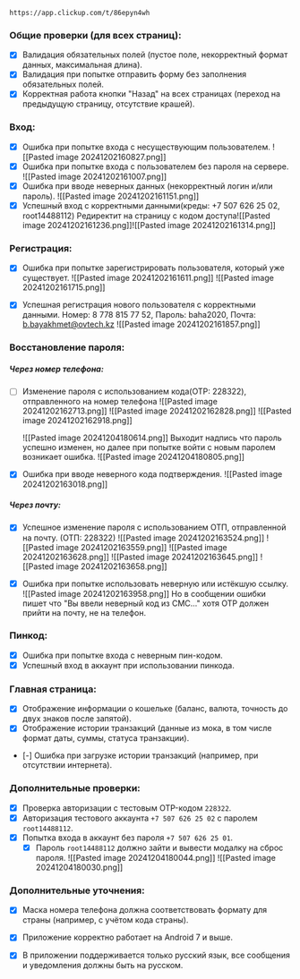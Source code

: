 	https://app.clickup.com/t/86epyn4wh

### Общие проверки (для всех страниц):
- [x] Валидация обязательных полей (пустое поле, некорректный формат данных, максимальная длина).
- [x] Валидация при попытке отправить форму без заполнения обязательных полей.
- [x] Корректная работа кнопки "Назад" на всех страницах (переход на предыдущую страницу, отсутствие крашей).

### Вход:
- [x] Ошибка при попытке входа с несуществующим пользователем.
      ![[Pasted image 20241202160827.png]]
- [x] Ошибка при попытке входа с пользователем без пароля на сервере.
      ![[Pasted image 20241202161007.png]]
- [x] Ошибка при вводе неверных данных (некорректный логин и/или пароль).
      ![[Pasted image 20241202161151.png]]
- [x] Успешный вход с корректными данными(креды: +7 507 626 25 02, root14488112)
      Редиректит на страницу с кодом доступа![[Pasted image 20241202161236.png]]![[Pasted image 20241202161314.png]]

### Регистрация:
- [x] Ошибка при попытке зарегистрировать пользователя, который уже существует.
      ![[Pasted image 20241202161611.png]]
      ![[Pasted image 20241202161715.png]]
- [x] Успешная регистрация нового пользователя с корректными данными.
      Номер: 8 778 815 77 52, 
      Пароль: baha2020, 
      Почта: b.bayakhmet@ovtech.kz
      ![[Pasted image 20241202161857.png]]
      

### Восстановление пароля:
##### Через номер телефона:
- [ ] Изменение пароля с использованием кода(OTP: 228322), отправленного на номер телефона
      ![[Pasted image 20241202162713.png]]
      ![[Pasted image 20241202162828.png]]
      ![[Pasted image 20241202162918.png]]
      
    ![[Pasted image 20241204180614.png]]
    Выходит надпись что пароль успешно изменен, но далее при попытке войти с новым паролем возникает ошибка.
    ![[Pasted image 20241204180805.png]]
  
- [x] Ошибка при вводе неверного кода подтверждения.
      ![[Pasted image 20241202163018.png]]

##### Через почту:
- [x] Успешное изменение пароля с использованием ОТП, отправленной на почту. (ОТП: 228322)
      ![[Pasted image 20241202163524.png]]
      ![[Pasted image 20241202163559.png]]
      ![[Pasted image 20241202163628.png]]
      ![[Pasted image 20241202163645.png]]
      ![[Pasted image 20241202163658.png]]
      
- [x] Ошибка при попытке использовать неверную или истёкшую ссылку.
      ![[Pasted image 20241202163958.png]]
      Но в сообщении ошибки пишет что "Вы ввели неверный код из СМС..." хотя ОТР должен прийти на почту, не на телефон.



### Пинкод:
- [x] Ошибка при попытке входа c неверным пин-кодом.
- [x] Успешный вход в аккаунт при использовании пинкода.

### Главная страница:
- [x] Отображение информации о кошельке (баланс, валюта, точность до двух знаков после запятой).
- [x] Отображение истории транзакций (данные из мока, в том числе формат даты, суммы, статуса транзакции).
- [-] Ошибка при загрузке истории транзакций (например, при отсутствии интернета).

### Дополнительные проверки:
- [x] Проверка авторизации с тестовым OTP-кодом `228322`.
- [x] Авторизация тестового аккаунта `+7 507 626 25 02` с паролем `root14488112`.
- [x] Попытка входа в аккаунт без пароля `+7 507 626 25 01`.
  - [x] Пароль `root14488112` должно зайти и вывести модалку на сброс пароля.
            ![[Pasted image 20241204180044.png]]
            ![[Pasted image 20241204180030.png]]

### Дополнительные уточнения:
- [x] Маска номера телефона должна соответствовать формату для страны (например, с учётом кода страны).
- [x] Приложение  корректно работает на Android 7 и выше.
- [x] В приложении поддерживается только русский язык, все сообщения и уведомления должны быть на русском.




